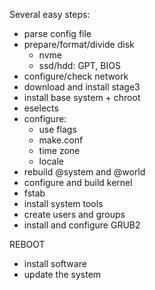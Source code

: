 
Several easy steps:

 - parse config file
 - prepare/format/divide disk
   - nvme
   - ssd/hdd: GPT, BIOS
 - configure/check network
 - download and install stage3
 - install base system + chroot
 - eselects
 - configure:
   - use flags
   - make.conf
   - time zone
   - locale
 - rebuild @system and @world
 - configure and build kernel
 - fstab
 - install system tools
 - create users and groups
 - install and configure GRUB2

REBOOT

- install software
- update the system